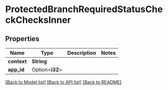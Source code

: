 # ProtectedBranchRequiredStatusCheckChecksInner

## Properties

Name | Type | Description | Notes
------------ | ------------- | ------------- | -------------
**context** | **String** |  | 
**app_id** | Option<**i32**> |  | 

[[Back to Model list]](../README.md#documentation-for-models) [[Back to API list]](../README.md#documentation-for-api-endpoints) [[Back to README]](../README.md)


